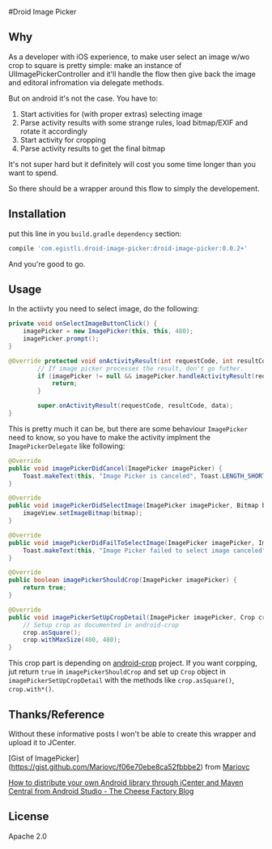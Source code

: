 #Droid Image Picker

## Why

As a developer with iOS experience, to make user select an image w/wo crop to square is pretty simple: make an instance of UIImagePickerController and it'll handle the flow then give back the image and editoral infromation via delegate methods.

But on android it's not the case. You have to:

1. Start activities for (with proper extras) selecting image
2. Parse activity results with some strange rules, load bitmap/EXIF and rotate it accordingly
3. Start activity for cropping
4. Parse activity results to get the final bitmap

It's not super hard but it definitely will cost you some time longer than you want to spend.

So there should be a wrapper around this flow to simply the developement.

## Installation

put this line in you `build.gradle` `dependency` section:

```gradle
compile 'com.egistli.droid-image-picker:droid-image-picker:0.0.2+'
```

And you're good to go.

## Usage

In the actiivty you need to select image, do the following:

```java
private void onSelectImageButtonClick() {
	imagePicker = new ImagePicker(this, this, 480);
	imagePicker.prompt();
}

@Override protected void onActivityResult(int requestCode, int resultCode, Intent data) {
		// If image picker processes the result, don't go futher.
		if (imagePicker != null && imagePicker.handleActivityResult(requestCode, resultCode, data)) {
            return;
        }

        super.onActivityResult(requestCode, resultCode, data);
}
```

This is pretty much it can be, but there are some behaviour `ImagePicker` need to know, so you have to make the activity implment the `ImagePickerDelegate` like following:

```java
@Override
public void imagePickerDidCancel(ImagePicker imagePicker) {
    Toast.makeText(this, "Image Picker is canceled", Toast.LENGTH_SHORT).show();
}

@Override
public void imagePickerDidSelectImage(ImagePicker imagePicker, Bitmap bitmap) {
    imageView.setImageBitmap(bitmap);
}

@Override
public void imagePickerDidFailToSelectImage(ImagePicker imagePicker, ImagePickerError error) {
	Toast.makeText(this, "Image Picker failed to select image canceled", 	Toast.LENGTH_SHORT).show();
}

@Override
public boolean imagePickerShouldCrop(ImagePicker imagePicker) {
    return true;
}

@Override
public void imagePickerSetUpCropDetail(ImagePicker imagePicker, Crop crop) {
	// Setup crop as documented in android-crop
    crop.asSquare();
    crop.withMaxSize(480, 480);
}
```

This crop part is depending on [android-crop](https://github.com/jdamcd/android-crop) project.
If you want corpping, jut return `true` in `imagePickerShouldCrop` and set up `Crop` object in `imagePickerSetUpCropDetail` with the methods like `crop.asSquare()`, `crop.with*()`.

## Thanks/Reference 
Without these informative posts I won't be able to create this wrapper and upload it to JCenter.

[Gist of ImagePicker] (https://gist.github.com/Mariovc/f06e70ebe8ca52fbbbe2) from [Mariovc](https://gist.github.com/Mariovc)

[How to distribute your own Android library through jCenter and Maven Central from Android Studio - The Cheese Factory Blog](https://inthecheesefactory.com/blog/how-to-upload-library-to-jcenter-maven-central-as-dependency/en)

## License

Apache 2.0